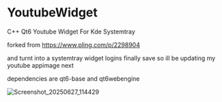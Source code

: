 # YoutubeWidget
C++ Qt6 Youtube Widget For Kde Systemtray


forked from https://www.pling.com/p/2298904 

and turnt into a systemtray widget logins finally save so ill be updating my youtube appimage next

dependencies are qt6-base and qt6webengine 

![Screenshot_20250627_114429](https://github.com/user-attachments/assets/b345297a-2e43-4a16-ac89-59e812346b20)

